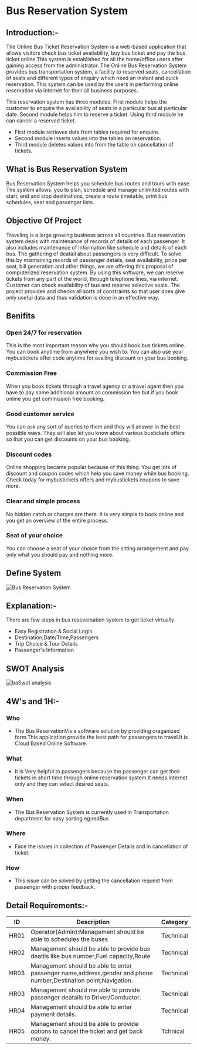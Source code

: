 # Bus Reservation System

## Introduction:-
The Online Bus Ticket Reservation System is a web-based application that allows visitors check bus ticket
availability, buy bus ticket and pay the bus ticket online.This system is
established for all the home/office users after gaining access from the administrator. The Online Bus Reservation System provides bus transportation system, a facility to reserved seats,
cancellation of seats and different types of enquiry which need an instant and quick reservation. This system can
be used by the users in performing online reservation via internet for their all business purposes.

   This reservation system has three modules. First module helps the customer to enquire the availability of seats in a particular bus at particular date. Second module helps him to reserve a ticket. Using third module he can cancel a reserved ticket.
* First module retrieves data from tables required for enquire.
* Second module inserts values into the tables on reservation.
* Third module deletes values into from the table on cancellation of tickets.
## What is Bus Reservation System
Bus Reservation System helps you schedule bus routes and tours with ease. The system allows. you to plan, schedule and manage unlimited routes with start, end and stop destinations, create a route timetable, print bus schedules, seat and passenger lists.
## Objective Of Project
Traveling is a large growing business across all countries. Bus reservation system deals with maintenance of records of details of each passenger. It also includes maintenance of information like schedule and details of each bus.
The gathering of deatail about passengers is very difficult. To solve this by maintaining records of passenger details, seat availability, price per seat, bill generation and other things, we are offering this proposal of computerized reservation system.
By using this software, we can reserve tickets from any part of the world, through telephone lines, via internet. Customer can check availability of bus and reserve selective seats. The project provides and checks all sorts of constraints so that user does give only useful data and thus validation is done in an effective way.
## Benifits
### Open 24/7 for reservation
This is the most important reason why you should book bus tickets online. You can book anytime from anywhere you wish to. You can also use your mybustickets offer code anytime for availing discount on your bus booking.
### Commission Free
When you book tickets through a travel agency or a travel agent then you have to pay some additional amount as commission fee but if you book online you get commission free booking.
### Good customer service
You can ask any sort of queries to them and they will answer in the best possible ways. They will also let you know about various bustickets offers so that you can get discounts on your bus booking.
### Discount codes
Online shopping became popular because of this thing. You get lots of discount and coupon codes which help you save money while bus booking. Check today for mybustickets offers and mybustickets coupons to save more.
### Clear and simple process
No hidden catch or charges are there. It is very simple to book online and you get an overview of the entire process.
### Seat of your choice
You can choose a seat of your choice from the sitting arrangement and pay only what you should pay and nothing more. 
## Define System
![Bus Reservation System](https://itsourcecode.com/wp-content/uploads/2021/05/Bus-Resservation-System-DFD-Level-1.png?ezimgfmt=ng:webp/ngcb33)
## Explanation:-
There are few steps in bus reseversation system to get ticket virtually
*  Easy Registration & Social Login
*  Destination,Date/Time,Passengers
*  Trip Choice & Tour Details
*  Passenger's Information
## SWOT Analysis
![baSwot analysis](https://iide.co/wp-content/uploads/2021/12/SWOT-Analysis-of-redBus-SWOT-Infographics-of-redBus.png)
## 4W's and 1H:-
### Who
*  The Bus ReservationVis a software solution by providing oraganized form.This application provide the best path for passengers to travel.It is Cloud Based Online Software.
### What
*  It is Very helpful to passengers because the passenger can get their tickets in short time through online reservation system.It needs Internet only and they can select desired seats.
### When
*  The Bus Reservation System is currently used in Transportation department for easy sorting
     eg:redBus
### Where
*  Face the issues in collection of Passenger Details and in cancellation of ticket.
### How
*  This issue can be solved by getting the cancellation request from passenger with proper feedback.
## Detail Requirements:-


| ID      |   Description   | Category|
|-------  |---------     |   --------|
|  HR01   |Operator(Admin):Management should be able to schedules the buses |     Technical   |  |         |
|   HR02      |Management should be able to provide bus deatils like bus number,Fuel capacity,Route|Technical
|HR03|   Management should be able to enter passenger name,address,gender and phone number,Destination point,Navigation.|Technical
|HR03|  Management should me able to provide passenger deatails to Driver/Conductor.|Technical|
|HR04|Management should be able to enter payment details.|Technical|
HR05|Management should be able to provide options to cancel the ticket and get back money.    |Tchnical|
  



